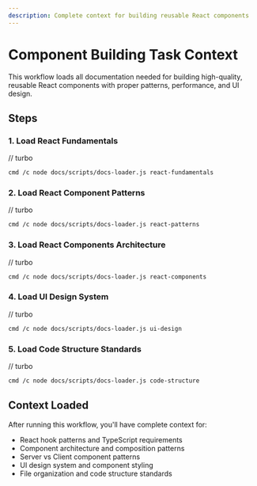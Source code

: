 ```yaml
---
description: Complete context for building reusable React components
---
```


# Component Building Task Context

This workflow loads all documentation needed for building high-quality, reusable React components with proper patterns, performance, and UI design.

## Steps

### 1. Load React Fundamentals
// turbo
```bash
cmd /c node docs/scripts/docs-loader.js react-fundamentals
```

### 2. Load React Component Patterns
// turbo
```bash
cmd /c node docs/scripts/docs-loader.js react-patterns
```

### 3. Load React Components Architecture
// turbo
```bash
cmd /c node docs/scripts/docs-loader.js react-components
```

### 4. Load UI Design System
// turbo
```bash
cmd /c node docs/scripts/docs-loader.js ui-design
```

### 5. Load Code Structure Standards
// turbo
```bash
cmd /c node docs/scripts/docs-loader.js code-structure
```

## Context Loaded

After running this workflow, you'll have complete context for:
- React hook patterns and TypeScript requirements
- Component architecture and composition patterns
- Server vs Client component patterns
- UI design system and component styling
- File organization and code structure standards
